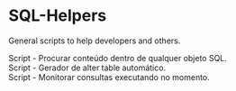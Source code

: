 # SQL-Helpers
General scripts to help developers and others.


Script - Procurar conteúdo dentro de qualquer objeto SQL.</br>
Script - Gerador de alter table automático.</br>
Script - Monitorar consultas executando no momento.</br>
